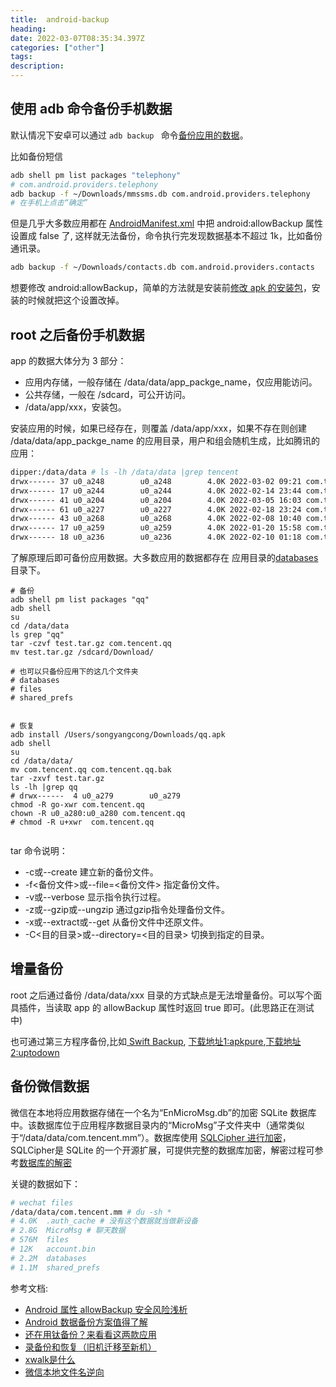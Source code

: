 ```yaml
---
title:  android-backup
heading: 
date: 2022-03-07T08:35:34.397Z
categories: ["other"]
tags: 
description: 
---
```


## 使用 adb 命令备份手机数据

默认情况下安卓可以通过 `adb backup ` 命令[备份应用的数据](https://blog.csdn.net/qq_41730930/article/details/88074992)。

比如备份短信
```bash
adb shell pm list packages "telephony"
# com.android.providers.telephony
adb backup -f ~/Downloads/mmssms.db com.android.providers.telephony
# 在手机上点击“确定”
```


但是几乎大多数应用都在 [AndroidManifest.xml](https://segmentfault.com/a/1190000002590577) 中把 android:allowBackup 属性设置成 false 了, 这样就无法备份，命令执行完发现数据基本不超过 1k，比如备份通讯录。
```bash
adb backup -f ~/Downloads/contacts.db com.android.providers.contacts
```

想要修改 android:allowBackup，简单的方法就是安装前[修改 apk 的安装包](https://forum.xda-developers.com/t/guide-how-to-enable-adb-backup-for-any-app-changing-android-allowbackup.3495117/)，安装的时候就把这个设置改掉。

## root 之后备份手机数据

app 的数据大体分为 3 部分：
- 应用内存储，一般存储在 /data/data/app_packge_name，仅应用能访问。
- 公共存储，一般在 /sdcard，可公开访问。
- /data/app/xxx，安装包。

安装应用的时候，如果已经存在，则覆盖 /data/app/xxx，如果不存在则创建 /data/data/app_packge_name 的应用目录，用户和组会随机生成，比如腾讯的应用：
```bash
dipper:/data/data # ls -lh /data/data |grep tencent                                                                                              
drwx------ 37 u0_a248        u0_a248        4.0K 2022-03-02 09:21 com.tencent.android.qqdownloader
drwx------ 17 u0_a244        u0_a244        4.0K 2022-02-14 23:44 com.tencent.androidqqmail
drwx------ 41 u0_a204        u0_a204        4.0K 2022-03-05 16:03 com.tencent.map
drwx------ 61 u0_a227        u0_a227        4.0K 2022-02-18 23:24 com.tencent.mm
drwx------ 43 u0_a268        u0_a268        4.0K 2022-02-08 10:40 com.tencent.qqmusic
drwx------ 17 u0_a259        u0_a259        4.0K 2022-01-20 15:58 com.tencent.wemeet.app
drwx------ 18 u0_a236        u0_a236        4.0K 2022-02-10 01:18 com.tencent.weread
```

了解原理后即可备份应用数据。大多数应用的数据都存在 应用目录的[databases](https://www.cnblogs.com/slankka/p/9158599.html) 目录下。
```
# 备份
adb shell pm list packages "qq"
adb shell
su
cd /data/data 
ls grep "qq"
tar -czvf test.tar.gz com.tencent.qq
mv test.tar.gz /sdcard/Download/

# 也可以只备份应用下的这几个文件夹
# databases
# files
# shared_prefs


# 恢复
adb install /Users/songyangcong/Downloads/qq.apk
adb shell
su
cd /data/data/
mv com.tencent.qq com.tencent.qq.bak
tar -zxvf test.tar.gz
ls -lh |grep qq                                         
# drwx------  4 u0_a279        u0_a279   
chmod -R go-xwr com.tencent.qq
chown -R u0_a280:u0_a280 com.tencent.qq
# chmod -R u+xwr  com.tencent.qq


```

tar 命令说明：
 - -c或--create 建立新的备份文件。
 - -f<备份文件>或--file=<备份文件> 指定备份文件。
 - -v或--verbose 显示指令执行过程。
 - -z或--gzip或--ungzip 通过gzip指令处理备份文件。
 - -x或--extract或--get 从备份文件中还原文件。
 - -C<目的目录>或--directory=<目的目录> 切换到指定的目录。

## 增量备份
root 之后通过备份 /data/data/xxx 目录的方式缺点是无法增量备份。可以写个面具插件，当读取 app 的 allowBackup 属性时返回 true 即可。(此思路正在测试中)


也可通过第三方程序备份,比如[ Swift Backup](https://sspai.com/post/55454), 
[下载地址1:apkpure](https://apkpure.com/swift-backup/org.swiftapps.swiftbackup),[下载地址2:uptodown](https://swift-backup.cn.uptodown.com/android)


## 备份微信数据

微信在本地将应用数据存储在一个名为“EnMicroMsg.db”的加密 SQLite 数据库中。该数据库位于应用程序数据目录内的“MicroMsg”子文件夹中（通常类似于“/data/data/com.tencent.mm”）。数据库使用 [SQLCipher 进行加密](https://developer.aliyun.com/article/234032)，SQLCipher是 SQLite 的一个开源扩展，可提供完整的数据库加密，解密过程可参考[数据库的解密](https://www.jianshu.com/p/93bbcda3133a)


关键的数据如下： 
```bash
# wechat files
/data/data/com.tencent.mm # du -sh *
# 4.0K  .auth_cache # 没有这个数据就当做新设备
# 2.8G	MicroMsg # 聊天数据
# 576M	files
# 12K	account.bin
# 2.2M	databases
# 1.1M	shared_prefs
```






参考文档:
- [Android 属性 allowBackup 安全风险浅析](https://segmentfault.com/a/1190000002590577)
- [Android 数据备份方案值得了解](https://sspai.com/post/54075)
- [还在用钛备份？来看看这两款应用](https://sspai.com/post/60521)
- [录备份和恢复（旧机迁移至新机）](https://blog.csdn.net/qq_41730930/article/details/99314231)
- [xwalk是什么](https://dlmu2001.github.io/android/2016/11/24/use-crosswalk.html)
- [微信本地文件名逆向](https://ujoy.net/topics/2757429)
